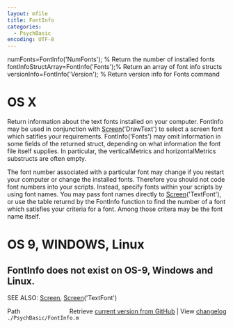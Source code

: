 ```yaml
---
layout: mfile
title: FontInfo
categories:
  - PsychBasic
encoding: UTF-8
---
```


numFonts=FontInfo('NumFonts');        % Return the number of installed fonts
fontInfoStructArray=FontInfo('Fonts');% Return an array of font info structs
versionInfo=FontInfo('Version');      % Return version info for Fonts command

# OS X

Return information about the text fonts installed on your computer.
FontInfo may be used in conjunction with [Screen](/docs/Screen)('DrawText') to select a
screen font which satifies your requirements.  FontInfo('Fonts') may omit
information in some fields of the returned struct, depending on what
information the font file itself supplies.  In particular, the
verticalMetrics and horizontalMetrics substructs are often empty.

The font number associated with a particular font may change if you
restart your computer or change the installed fonts.  Therefore you
should not code font  numbers into your scripts.  Instead, specify fonts
within your scripts by using font names.  You may pass font names
directly to [Screen](/docs/Screen)('TextFont'), or use the table returnd by the FontInfo
function to find the number of a font which satisfies your criteria for a
font.  Among those critera may be the font name itself.

# OS 9, WINDOWS, Linux

FontInfo does not exist on OS-9, Windows and Linux.
----

SEE ALSO: [Screen](/docs/Screen), [Screen](/docs/Screen)('TextFont')


<div class="code_header" style="text-align:right;">
  <span style="float:left;">Path&nbsp;&nbsp;</span> <span class="counter">Retrieve <a href=
  "https://raw.github.com/Psychtoolbox-3/Psychtoolbox-3/beta/./PsychBasic/FontInfo.m">current version from GitHub</a> | View <a href=
  "https://github.com/Psychtoolbox-3/Psychtoolbox-3/commits/beta/./PsychBasic/FontInfo.m">changelog</a></span>
</div>
<div class="code">
  <code>./PsychBasic/FontInfo.m</code>
</div>

